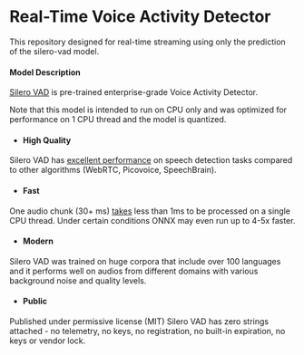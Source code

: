 # Real-Time Voice Activity Detector

This repository designed for real-time streaming using only the prediction of the silero-vad model.

#### Model Description
[Silero VAD](https://github.com/snakers4/silero-vad) is pre-trained enterprise-grade Voice Activity Detector.

Note that this model is intended to run on CPU only and was optimized for performance on 1 CPU thread and the model is quantized.

- #### High Quality
Silero VAD has [excellent performance](https://github.com/snakers4/silero-vad/wiki/Quality-Metrics#vs-other-available-solutions) on speech detection tasks compared to other algorithms (WebRTC, Picovoice, SpeechBrain).


- #### Fast
One audio chunk (30+ ms) [takes](https://github.com/snakers4/silero-vad/wiki/Performance-Metrics#silero-vad-performance-metrics) less than 1ms to be processed on a single CPU thread.
Under certain conditions ONNX may even run up to 4-5x faster.

- #### Modern
Silero VAD was trained on huge corpora that include over 100 languages and it performs well on audios from different domains with various background noise and quality levels.

- #### Public
Published under permissive license (MIT) Silero VAD has zero strings attached - no telemetry, no keys, no registration, no built-in expiration, no keys or vendor lock.


